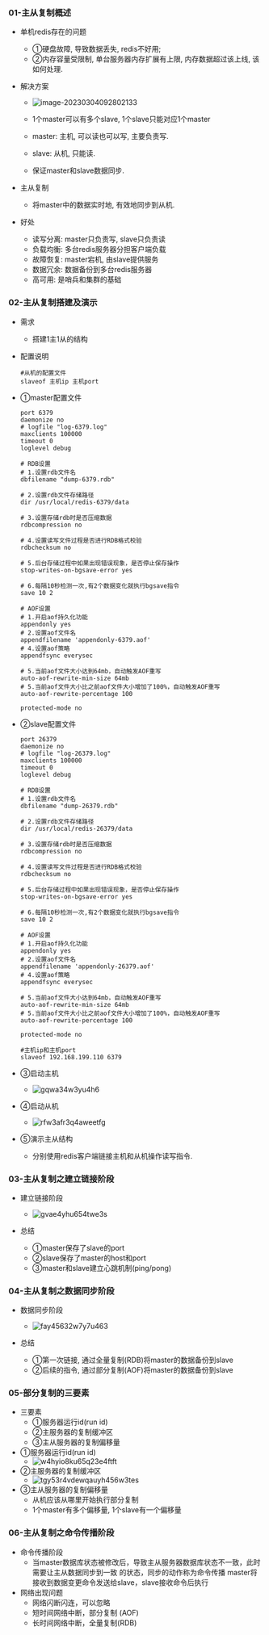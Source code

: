 ### 01-主从复制概述

* 单机redis存在的问题

  * ①硬盘故障, 导致数据丢失, redis不好用;
  * ②内存容量受限制, 单台服务器内存扩展有上限, 内存数据超过该上线, 该如何处理.

* 解决方案

  * ![image-20230304092802133](https://qiuzhiwei1989.oss-cn-hangzhou.aliyuncs.com/WH220718/image-20230304092802133.png)

  * 1个master可以有多个slave, 1个slave只能对应1个master
  * master: 主机, 可以读也可以写, 主要负责写.
  * slave: 从机, 只能读.
  * 保证master和slave数据同步.

* 主从复制

  * 将master中的数据实时地, 有效地同步到从机.

* 好处

  * 读写分离: master只负责写, slave只负责读
  * 负载均衡: 多台redis服务器分担客户端负载
  * 故障恢复: master宕机, 由slave提供服务
  * 数据冗余: 数据备份到多台redis服务器
  * 高可用: 是哨兵和集群的基础

### 02-主从复制搭建及演示

* 需求

  * 搭建1主1从的结构

* 配置说明

  ```
  #从机的配置文件
  slaveof 主机ip 主机port
  ```

* ①master配置文件

  ```
  port 6379
  daemonize no
  # logfile "log-6379.log"
  maxclients 100000
  timeout 0
  loglevel debug
  
  # RDB设置
  # 1.设置rdb文件名
  dbfilename "dump-6379.rdb"
  
  # 2.设置rdb文件存储路径
  dir /usr/local/redis-6379/data
  
  # 3.设置存储rdb时是否压缩数据
  rdbcompression no
  
  # 4.设置读写文件过程是否进行RDB格式校验
  rdbchecksum no
  
  # 5.后台存储过程中如果出现错误现象，是否停止保存操作
  stop-writes-on-bgsave-error yes
  
  # 6.每隔10秒检测一次,有2个数据变化就执行bgsave指令
  save 10 2
  
  # AOF设置
  # 1.开启aof持久化功能
  appendonly yes
  # 2.设置aof文件名
  appendfilename 'appendonly-6379.aof'
  # 4.设置aof策略
  appendfsync everysec
  
  # 5.当前aof文件大小达到64mb，自动触发AOF重写
  auto-aof-rewrite-min-size 64mb
  # 5.当前aof文件大小比之前aof文件大小增加了100%，自动触发AOF重写
  auto-aof-rewrite-percentage 100
  
  protected-mode no
  ```

* ②slave配置文件

  ```
  port 26379
  daemonize no
  # logfile "log-26379.log"
  maxclients 100000
  timeout 0
  loglevel debug
  
  # RDB设置
  # 1.设置rdb文件名
  dbfilename "dump-26379.rdb"
  
  # 2.设置rdb文件存储路径
  dir /usr/local/redis-26379/data
  
  # 3.设置存储rdb时是否压缩数据
  rdbcompression no
  
  # 4.设置读写文件过程是否进行RDB格式校验
  rdbchecksum no
  
  # 5.后台存储过程中如果出现错误现象，是否停止保存操作
  stop-writes-on-bgsave-error yes
  
  # 6.每隔10秒检测一次,有2个数据变化就执行bgsave指令
  save 10 2
  
  # AOF设置
  # 1.开启aof持久化功能
  appendonly yes
  # 2.设置aof文件名
  appendfilename 'appendonly-26379.aof'
  # 4.设置aof策略
  appendfsync everysec
  
  # 5.当前aof文件大小达到64mb，自动触发AOF重写
  auto-aof-rewrite-min-size 64mb
  # 5.当前aof文件大小比之前aof文件大小增加了100%，自动触发AOF重写
  auto-aof-rewrite-percentage 100
  
  protected-mode no
  
  #主机ip和主机port
  slaveof 192.168.199.110 6379
  ```

* ③启动主机

  * ![gqwa34w3yu4h6](https://cdn.staticaly.com/gh/quinhua/pics@main/markdown/gqwa34w3yu4h6.66ndow71jzs0.webp)

* ④启动从机

  * ![rfw3afr3q4aweetfg](https://cdn.staticaly.com/gh/quinhua/pics@main/markdown/rfw3afr3q4aweetfg.2byyk1s4844k.webp)

* ⑤演示主从结构

  * 分别使用redis客户端链接主机和从机操作读写指令.

### 03-主从复制之建立链接阶段

* 建立链接阶段
  * ![gvae4yhu654twe3s](https://cdn.staticaly.com/gh/quinhua/pics@main/markdown/gvae4yhu654twe3s.6tcqa3quw8w0.webp)

* 总结
  * ①master保存了slave的port
  * ②slave保存了master的host和port
  * ③master和slave建立心跳机制(ping/pong)

### 04-主从复制之数据同步阶段

* 数据同步阶段
  * ![fay45632w7y7u463](https://cdn.staticaly.com/gh/quinhua/pics@main/markdown/fay45632w7y7u463.1xwurzrcxd0g.webp)

* 总结
  * ①第一次链接, 通过全量复制(RDB)将master的数据备份到slave
  * ②后续的指令, 通过部分复制(AOF)将master的数据备份到slave

### 05-部分复制的三要素

* 三要素
  * ①服务器运行id(run id) 
  * ②主服务器的复制缓冲区 
  * ③主从服务器的复制偏移量
* ①服务器运行id(run id) 
  * ![w4hyio8ku65q23e4ftft](https://cdn.staticaly.com/gh/quinhua/pics@main/markdown/w4hyio8ku65q23e4ftft.50dtdm841p80.webp)
* ②主服务器的复制缓冲区 
  * ![tgy53r4vdewqauyh456w3tes](https://cdn.staticaly.com/gh/quinhua/pics@main/markdown/tgy53r4vdewqauyh456w3tes.739d761ebm00.webp)
* ③主从服务器的复制偏移量
  * 从机应该从哪里开始执行部分复制
  * 1个master有多个偏移量, 1个slave有一个偏移量

### 06-主从复制之命令传播阶段

* 命令传播阶段
  * 当master数据库状态被修改后，导致主从服务器数据库状态不一致，此时需要让主从数据同步到一致 的状态，同步的动作称为命令传播 master将接收到数据变更命令发送给slave，slave接收命令后执行
* 网络出现问题
  * 网络闪断闪连，可以忽略 
  * 短时间网络中断，部分复制 (AOF)
  * 长时间网络中断，全量复制(RDB)
